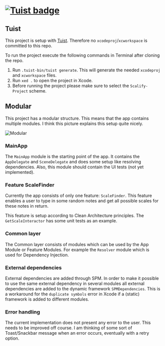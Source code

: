 # [![Tuist badge](https://img.shields.io/badge/Powered%20by-Tuist-blue)](https://tuist.io)

## Tuist

This project is setup with [Tuist](https://tuist.io). Therefore no `xcodeproj`/`xcworkspace` is committed to this repo.

To run the project execute the following commands in Terminal after cloning the repo.

1. Run `.tuist-bin/tuist generate`. This will generate the needed `xcodeproj` and `xcworkspace` files.
2. Run `xed .` to open the project in Xcode.
3. Before running the project please make sure to select the `Scalify-Project` scheme.

## Modular

This project has a modular structure. This means that the app contains multiple modules. I think this picture explains this setup quite nicely.

![Modular](https://miro.medium.com/max/4800/1*R0eXIAd8_2A1jnfA1LqD2Q.png)

### MainApp

The `MainApp` module is the starting point of the app. It contains the `AppDelegate` and `SceneDelegate` and does some setup like resolving dependencies. Also, this module should contain the UI tests (not yet implemented).

### Feature ScaleFinder

Currently the app consists of only one feature: `ScaleFinder`. This feature enables a user to type in some random notes and get all possible scales for these notes in return.

This feature is setup according to Clean Architecture principles. The `GetScaleInteractor` has some unit tests as an example.

### Common layer

The Common layer consists of modules which can be used by the App Module or Feature Modules. For example the `Resolver` module which is used for Dependency Injection.

### External dependencies

External dependencies are added through SPM. In order to make it possible to use the same external dependency in several modules all external dependencies are added to the dynamic framework `SPMDependencies`. This is a workaround for the `duplicate symbols` error in Xcode if a (static) framework is added to different modules.

### Error handling

The current implementation does not present any error to the user. This needs to be improved off course. I am thinking of some sort of Toast/Snackbar message when an error occurs, eventually with a retry option.
